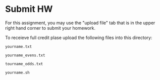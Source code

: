 # Submit HW

For this assignment, you may use the "upload file" tab that is in the upper right hand corner to submit your homework. 

To receieve full credit plase upload the following files into this directory:

`yourname.txt`

`yourname_evens.txt`

`tourname_odds.txt`

`yourname.sh`

